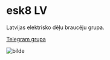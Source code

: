 # esk8 LV

Latvijas elektrisko dēļu braucēju grupa.

[Telegram grupa](https://t.me/+Bn2hP9UJHHE2NTRk)

![bilde](https://esk8-news-objects.s3.dualstack.us-east-1.amazonaws.com/uploads/original/3X/3/1/31aa3cbdc1cdfbca8672d8865842536d4367c14a.jpeg)
